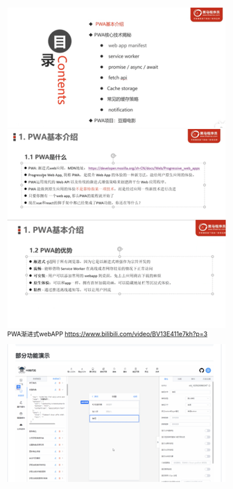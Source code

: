 ![](2022-05-22-18-49-32.png)
![](2022-05-22-18-49-48.png)
![](2022-05-22-18-50-04.png)
PWA渐进式webAPP 
https://www.bilibili.com/video/BV13E411e7kh?p=3

![图 2](../../../images/402b4471c73986a48a94a812294ffd1021379019d9bf60e294a6ba9b80aa615b.png)  
